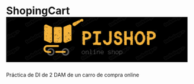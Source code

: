 # ShopingCart <img src="img/logo.PNG" alt="logo" title="logo" />
Práctica de DI de 2 DAM de un carro de compra online
